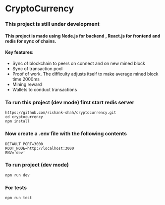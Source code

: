 # CryptoCurrency 

### This project is still under development

#### This project is made using Node.js for backend , React.js for frontend and redis for sync of chains.

#### Key features:
* Sync of blockchain to peers on connect and on new mined block
* Sync of transaction pool
* Proof of work. The difficulty adjusts itself to make average mined block time 2000ms
* Mining reward
* Wallets to conduct transactions

### To run this project (dev mode) first start redis server
```
https://github.com/rishank-shah/cryptocurrency.git
cd cryptocurrency
npm install
```

### Now create a .env file with the following contents
```
DEFAULT_PORT=3000
ROOT_NODE=http://localhost:3000
ENV='dev'
```

### To run project (dev mode)
```
npm run dev
```

### For tests
```
npm run test
```
